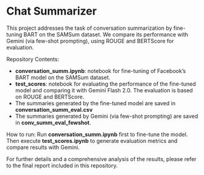 # Chat Summarizer
This project addresses the task of conversation summarization by fine-tuning BART on the SAMSum dataset. We compare its performance with Gemini (via few-shot prompting), using ROUGE and BERTScore for evaluation.

Repository Contents:

- **conversation_summ.ipynb**: notebook for fine-tuning of Facebook’s BART model on the SAMSum dataset.
- **test_scores**: notebook for evaluating the performance of the fine-tuned model and comparing it with Gemini Flash 2.0. The evaluation is based on ROUGE and BERTScore.
- The summaries generated by the fine-tuned model are saved in **conversation_summ_eval.csv** 
- The summaries generated by Gemini (via few-shot prompting) are saved in **conv_summ_eval_fewshot**.

How to run: 
Run **conversation_summ.ipynb** first to fine-tune the model. Then execute **test_scores.ipynb** to generate evaluation metrics and compare results with Gemini.

For further details and a comprehensive analysis of the results, please refer to the final report included in this repository.
